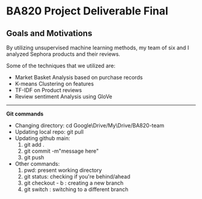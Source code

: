 # BA820 Project Deliverable Final #

## Goals and Motivations ##
By utilizing unsupervised machine learning methods, my team of six and I analyzed Sephora products and their reviews. 

Some of the techniques that we utilized are:
- Market Basket Analysis based on purchase records
- K-means Clustering on features
- TF-IDF on Product reviews
- Review sentiment Analysis using GloVe

-------


**Git commands**
- Changing directory: cd Google\Drive/My\Drive/BA820-team
- Updating local repo: git pull
- Updating github main:
    1. git add .
    2. git commit -m"message here"
    3. git push
- Other commands:
    1. pwd:  present working directory
    2. git status: checking if you're behind/ahead
    3. git checkout - b <branch-name>: creating a new branch
    4. git switch <branch-name>: switching to a different branch
